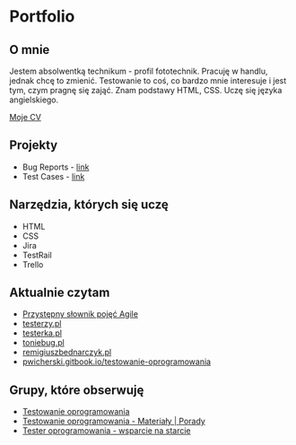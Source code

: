 # Portfolio

## O mnie

Jestem absolwentką technikum - profil fototechnik. Pracuję w handlu, jednak chcę to zmienić. Testowanie to coś, co bardzo mnie interesuje i jest tym, czym pragnę się zająć. Znam podstawy HTML, CSS. Uczę się języka angielskiego.

[Moje CV](https://caounee.github.io/)

## Projekty

* Bug Reports - [link](https://drive.google.com/drive/folders/1bXRDoh7Rx4Mj8fWwafv0iggPIZbc3sP8?usp=sharing)
* Test Cases - [link](https://drive.google.com/drive/folders/1uRpx4_OgXgrH7y2ioXnRnO88qZUV_jfE?usp=sharing)

## Narzędzia, których się uczę

* HTML
* CSS
* Jira
* TestRail
* Trello

## Aktualnie czytam

* [Przystępny słownik pojęć Agile](https://sii.pl/blog/przystepny-slownik-pojec-agile/?category=zarzadzanie-projektami&tag=agile,dictionary,scrum)
* [testerzy.pl](http://testerzy.pl)
* [testerka.pl](http://testerka.pl)
* [toniebug.pl](https://www.toniebug.pl)
* [remigiuszbednarczyk.pl](https://remigiuszbednarczyk.pl)
* [pwicherski.gitbook.io/testowanie-oprogramowania](https://pwicherski.gitbook.io/testowanie-oprogramowania)

## Grupy, które obserwuję

* [Testowanie oprogramowania](https://www.facebook.com/groups/TestowanieOprogramowania)
* [Testowanie oprogramowania - Materiały | Porady](https://www.facebook.com/groups/testowanie)
* [Tester oprogramowania - wsparcie na starcie](https://www.facebook.com/groups/testeroprogramowania/?ref=group_header)
